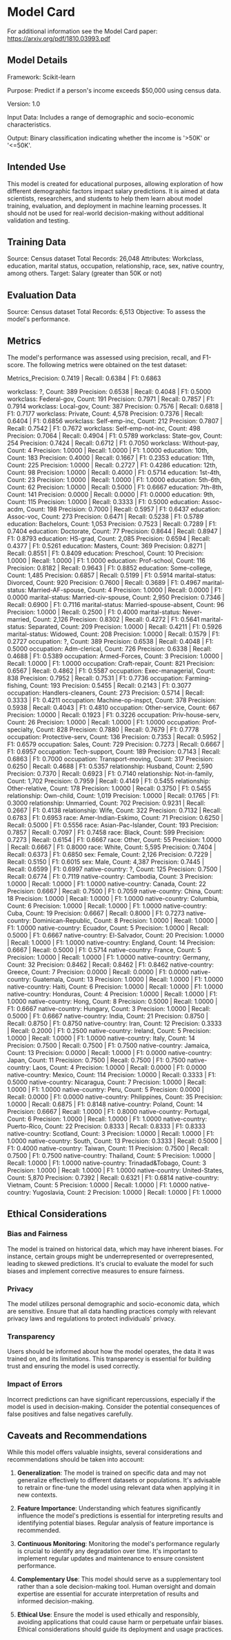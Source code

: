 # Model Card

For additional information see the Model Card paper: https://arxiv.org/pdf/1810.03993.pdf

## Model Details

Framework: Scikit-learn

Purpose: Predict if a person's income exceeds $50,000 using census data.

Version: 1.0

Input Data: Includes a range of demographic and socio-economic characteristics.

Output: Binary classification indicating whether the income is '>50K' or '<=50K'.

## Intended Use

This model is created for educational purposes, allowing exploration of how different demographic factors impact salary predictions. It is aimed at data scientists, researchers, and students to help them learn about model training, evaluation, and deployment in machine learning processes. It should not be used for real-world decision-making without additional validation and testing.

## Training Data

Source: Census dataset
Total Records: 26,048
Attributes: Workclass, education, marital status, occupation, relationship, race, sex, native country, among others.
Target: Salary (greater than 50K or not)

## Evaluation Data

Source: Census dataset
Total Records: 6,513
Objective: To assess the model's performance.

## Metrics

The model's performance was assessed using precision, recall, and F1-score. The following metrics were obtained on the test dataset:

Metrics_Precision: 0.7419 | Recall: 0.6384 | F1: 0.6863

workclass: ?, Count: 389
Precision: 0.6538 | Recall: 0.4048 | F1: 0.5000
workclass: Federal-gov, Count: 191
Precision: 0.7971 | Recall: 0.7857 | F1: 0.7914
workclass: Local-gov, Count: 387
Precision: 0.7576 | Recall: 0.6818 | F1: 0.7177
workclass: Private, Count: 4,578
Precision: 0.7376 | Recall: 0.6404 | F1: 0.6856
workclass: Self-emp-inc, Count: 212
Precision: 0.7807 | Recall: 0.7542 | F1: 0.7672
workclass: Self-emp-not-inc, Count: 498
Precision: 0.7064 | Recall: 0.4904 | F1: 0.5789
workclass: State-gov, Count: 254
Precision: 0.7424 | Recall: 0.6712 | F1: 0.7050
workclass: Without-pay, Count: 4
Precision: 1.0000 | Recall: 1.0000 | F1: 1.0000
education: 10th, Count: 183
Precision: 0.4000 | Recall: 0.1667 | F1: 0.2353
education: 11th, Count: 225
Precision: 1.0000 | Recall: 0.2727 | F1: 0.4286
education: 12th, Count: 98
Precision: 1.0000 | Recall: 0.4000 | F1: 0.5714
education: 1st-4th, Count: 23
Precision: 1.0000 | Recall: 1.0000 | F1: 1.0000
education: 5th-6th, Count: 62
Precision: 1.0000 | Recall: 0.5000 | F1: 0.6667
education: 7th-8th, Count: 141
Precision: 0.0000 | Recall: 0.0000 | F1: 0.0000
education: 9th, Count: 115
Precision: 1.0000 | Recall: 0.3333 | F1: 0.5000
education: Assoc-acdm, Count: 198
Precision: 0.7000 | Recall: 0.5957 | F1: 0.6437
education: Assoc-voc, Count: 273
Precision: 0.6471 | Recall: 0.5238 | F1: 0.5789
education: Bachelors, Count: 1,053
Precision: 0.7523 | Recall: 0.7289 | F1: 0.7404
education: Doctorate, Count: 77
Precision: 0.8644 | Recall: 0.8947 | F1: 0.8793
education: HS-grad, Count: 2,085
Precision: 0.6594 | Recall: 0.4377 | F1: 0.5261
education: Masters, Count: 369
Precision: 0.8271 | Recall: 0.8551 | F1: 0.8409
education: Preschool, Count: 10
Precision: 1.0000 | Recall: 1.0000 | F1: 1.0000
education: Prof-school, Count: 116
Precision: 0.8182 | Recall: 0.9643 | F1: 0.8852
education: Some-college, Count: 1,485
Precision: 0.6857 | Recall: 0.5199 | F1: 0.5914
marital-status: Divorced, Count: 920
Precision: 0.7600 | Recall: 0.3689 | F1: 0.4967
marital-status: Married-AF-spouse, Count: 4
Precision: 1.0000 | Recall: 0.0000 | F1: 0.0000
marital-status: Married-civ-spouse, Count: 2,950
Precision: 0.7346 | Recall: 0.6900 | F1: 0.7116
marital-status: Married-spouse-absent, Count: 96
Precision: 1.0000 | Recall: 0.2500 | F1: 0.4000
marital-status: Never-married, Count: 2,126
Precision: 0.8302 | Recall: 0.4272 | F1: 0.5641
marital-status: Separated, Count: 209
Precision: 1.0000 | Recall: 0.4211 | F1: 0.5926
marital-status: Widowed, Count: 208
Precision: 1.0000 | Recall: 0.1579 | F1: 0.2727
occupation: ?, Count: 389
Precision: 0.6538 | Recall: 0.4048 | F1: 0.5000
occupation: Adm-clerical, Count: 726
Precision: 0.6338 | Recall: 0.4688 | F1: 0.5389
occupation: Armed-Forces, Count: 3
Precision: 1.0000 | Recall: 1.0000 | F1: 1.0000
occupation: Craft-repair, Count: 821
Precision: 0.6567 | Recall: 0.4862 | F1: 0.5587
occupation: Exec-managerial, Count: 838
Precision: 0.7952 | Recall: 0.7531 | F1: 0.7736
occupation: Farming-fishing, Count: 193
Precision: 0.5455 | Recall: 0.2143 | F1: 0.3077
occupation: Handlers-cleaners, Count: 273
Precision: 0.5714 | Recall: 0.3333 | F1: 0.4211
occupation: Machine-op-inspct, Count: 378
Precision: 0.5938 | Recall: 0.4043 | F1: 0.4810
occupation: Other-service, Count: 667
Precision: 1.0000 | Recall: 0.1923 | F1: 0.3226
occupation: Priv-house-serv, Count: 26
Precision: 1.0000 | Recall: 1.0000 | F1: 1.0000
occupation: Prof-specialty, Count: 828
Precision: 0.7880 | Recall: 0.7679 | F1: 0.7778
occupation: Protective-serv, Count: 136
Precision: 0.7353 | Recall: 0.5952 | F1: 0.6579
occupation: Sales, Count: 729
Precision: 0.7273 | Recall: 0.6667 | F1: 0.6957
occupation: Tech-support, Count: 189
Precision: 0.7143 | Recall: 0.6863 | F1: 0.7000
occupation: Transport-moving, Count: 317
Precision: 0.6250 | Recall: 0.4688 | F1: 0.5357
relationship: Husband, Count: 2,590
Precision: 0.7370 | Recall: 0.6923 | F1: 0.7140
relationship: Not-in-family, Count: 1,702
Precision: 0.7959 | Recall: 0.4149 | F1: 0.5455
relationship: Other-relative, Count: 178
Precision: 1.0000 | Recall: 0.3750 | F1: 0.5455
relationship: Own-child, Count: 1,019
Precision: 1.0000 | Recall: 0.1765 | F1: 0.3000
relationship: Unmarried, Count: 702
Precision: 0.9231 | Recall: 0.2667 | F1: 0.4138
relationship: Wife, Count: 322
Precision: 0.7132 | Recall: 0.6783 | F1: 0.6953
race: Amer-Indian-Eskimo, Count: 71
Precision: 0.6250 | Recall: 0.5000 | F1: 0.5556
race: Asian-Pac-Islander, Count: 193
Precision: 0.7857 | Recall: 0.7097 | F1: 0.7458
race: Black, Count: 599
Precision: 0.7273 | Recall: 0.6154 | F1: 0.6667
race: Other, Count: 55
Precision: 1.0000 | Recall: 0.6667 | F1: 0.8000
race: White, Count: 5,595
Precision: 0.7404 | Recall: 0.6373 | F1: 0.6850
sex: Female, Count: 2,126
Precision: 0.7229 | Recall: 0.5150 | F1: 0.6015
sex: Male, Count: 4,387
Precision: 0.7445 | Recall: 0.6599 | F1: 0.6997
native-country: ?, Count: 125
Precision: 0.7500 | Recall: 0.6774 | F1: 0.7119
native-country: Cambodia, Count: 3
Precision: 1.0000 | Recall: 1.0000 | F1: 1.0000
native-country: Canada, Count: 22
Precision: 0.6667 | Recall: 0.7500 | F1: 0.7059
native-country: China, Count: 18
Precision: 1.0000 | Recall: 1.0000 | F1: 1.0000
native-country: Columbia, Count: 6
Precision: 1.0000 | Recall: 1.0000 | F1: 1.0000
native-country: Cuba, Count: 19
Precision: 0.6667 | Recall: 0.8000 | F1: 0.7273
native-country: Dominican-Republic, Count: 8
Precision: 1.0000 | Recall: 1.0000 | F1: 1.0000
native-country: Ecuador, Count: 5
Precision: 1.0000 | Recall: 0.5000 | F1: 0.6667
native-country: El-Salvador, Count: 20
Precision: 1.0000 | Recall: 1.0000 | F1: 1.0000
native-country: England, Count: 14
Precision: 0.6667 | Recall: 0.5000 | F1: 0.5714
native-country: France, Count: 5
Precision: 1.0000 | Recall: 1.0000 | F1: 1.0000
native-country: Germany, Count: 32
Precision: 0.8462 | Recall: 0.8462 | F1: 0.8462
native-country: Greece, Count: 7
Precision: 0.0000 | Recall: 0.0000 | F1: 0.0000
native-country: Guatemala, Count: 13
Precision: 1.0000 | Recall: 1.0000 | F1: 1.0000
native-country: Haiti, Count: 6
Precision: 1.0000 | Recall: 1.0000 | F1: 1.0000
native-country: Honduras, Count: 4
Precision: 1.0000 | Recall: 1.0000 | F1: 1.0000
native-country: Hong, Count: 8
Precision: 0.5000 | Recall: 1.0000 | F1: 0.6667
native-country: Hungary, Count: 3
Precision: 1.0000 | Recall: 0.5000 | F1: 0.6667
native-country: India, Count: 21
Precision: 0.8750 | Recall: 0.8750 | F1: 0.8750
native-country: Iran, Count: 12
Precision: 0.3333 | Recall: 0.2000 | F1: 0.2500
native-country: Ireland, Count: 5
Precision: 1.0000 | Recall: 1.0000 | F1: 1.0000
native-country: Italy, Count: 14
Precision: 0.7500 | Recall: 0.7500 | F1: 0.7500
native-country: Jamaica, Count: 13
Precision: 0.0000 | Recall: 1.0000 | F1: 0.0000
native-country: Japan, Count: 11
Precision: 0.7500 | Recall: 0.7500 | F1: 0.7500
native-country: Laos, Count: 4
Precision: 1.0000 | Recall: 0.0000 | F1: 0.0000
native-country: Mexico, Count: 114
Precision: 1.0000 | Recall: 0.3333 | F1: 0.5000
native-country: Nicaragua, Count: 7
Precision: 1.0000 | Recall: 1.0000 | F1: 1.0000
native-country: Peru, Count: 5
Precision: 0.0000 | Recall: 0.0000 | F1: 0.0000
native-country: Philippines, Count: 35
Precision: 1.0000 | Recall: 0.6875 | F1: 0.8148
native-country: Poland, Count: 14
Precision: 0.6667 | Recall: 1.0000 | F1: 0.8000
native-country: Portugal, Count: 6
Precision: 1.0000 | Recall: 1.0000 | F1: 1.0000
native-country: Puerto-Rico, Count: 22
Precision: 0.8333 | Recall: 0.8333 | F1: 0.8333
native-country: Scotland, Count: 3
Precision: 1.0000 | Recall: 1.0000 | F1: 1.0000
native-country: South, Count: 13
Precision: 0.3333 | Recall: 0.5000 | F1: 0.4000
native-country: Taiwan, Count: 11
Precision: 0.7500 | Recall: 0.7500 | F1: 0.7500
native-country: Thailand, Count: 5
Precision: 1.0000 | Recall: 1.0000 | F1: 1.0000
native-country: Trinadad&Tobago, Count: 3
Precision: 1.0000 | Recall: 1.0000 | F1: 1.0000
native-country: United-States, Count: 5,870
Precision: 0.7392 | Recall: 0.6321 | F1: 0.6814
native-country: Vietnam, Count: 5
Precision: 1.0000 | Recall: 1.0000 | F1: 1.0000
native-country: Yugoslavia, Count: 2
Precision: 1.0000 | Recall: 1.0000 | F1: 1.0000

## Ethical Considerations

### Bias and Fairness

The model is trained on historical data, which may have inherent biases. For instance, certain groups might be underrepresented or overrepresented, leading to skewed predictions. It's crucial to evaluate the model for such biases and implement corrective measures to ensure fairness.

### Privacy

The model utilizes personal demographic and socio-economic data, which are sensitive. Ensure that all data handling practices comply with relevant privacy laws and regulations to protect individuals' privacy.

### Transparency

Users should be informed about how the model operates, the data it was trained on, and its limitations. This transparency is essential for building trust and ensuring the model is used correctly.

### Impact of Errors

Incorrect predictions can have significant repercussions, especially if the model is used in decision-making. Consider the potential consequences of false positives and false negatives carefully.

## Caveats and Recommendations

While this model offers valuable insights, several considerations and recommendations should be taken into account:

1. **Generalization**: The model is trained on specific data and may not generalize effectively to different datasets or populations. It's advisable to retrain or fine-tune the model using relevant data when applying it in new contexts.

2. **Feature Importance**: Understanding which features significantly influence the model's predictions is essential for interpreting results and identifying potential biases. Regular analysis of feature importance is recommended.

3. **Continuous Monitoring**: Monitoring the model's performance regularly is crucial to identify any degradation over time. It's important to implement regular updates and maintenance to ensure consistent performance.

4. **Complementary Use**: This model should serve as a supplementary tool rather than a sole decision-making tool. Human oversight and domain expertise are essential for accurate interpretation of results and informed decision-making.

5. **Ethical Use**: Ensure the model is used ethically and responsibly, avoiding applications that could cause harm or perpetuate unfair biases. Ethical considerations should guide its deployment and usage practices.
